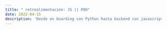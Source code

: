 ```yaml
---
title: " retroalimentación: JS || POO"
date: 2022-04-15
description: 'Desde on boarding con Python hasta backend con javascript (NodeJS)'
---
```

